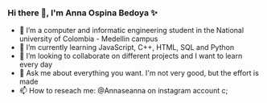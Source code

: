 ### Hi there 👋, I'm Anna Ospina Bedoya ✨
- 🔭 I’m a computer and informatic engineering student in the National university of Colombia - Medellin campus 
- 🌱 I’m currently learning JavaScript, C++, HTML,  SQL and Python 
- 👯 I’m looking to collaborate on different projects and I want to learn every day 
- 💬 Ask me about everything you want. I'm not very good, but the effort is made
- 📫 How to reseach me: @Annaseanna on instagram account c;
